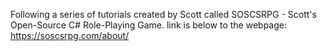 Following a series of tutorials created by Scott called SOSCSRPG - Scott's Open-Source C# Role-Playing Game. 
link is below to the webpage:
https://soscsrpg.com/about/
